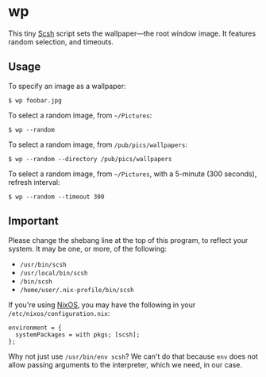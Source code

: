 wp
==

This tiny [Scsh](https://scsh.net) script sets the wallpaper—the root
window image. It features random selection, and timeouts.

## Usage

To specify an image as a wallpaper:

```
$ wp foobar.jpg
```

To select a random image, from `~/Pictures`:

```
$ wp --random
```

To select a random image, from `/pub/pics/wallpapers`:

```
$ wp --random --directory /pub/pics/wallpapers
```

To select a random image, from `~/Pictures`, with a 5-minute (300
seconds), refresh interval:

```
$ wp --random --timeout 300
```


## Important

Please change the shebang line at the top of this program, to reflect
your system. It may be one, or more, of the following:

* `/usr/bin/scsh`
* `/usr/local/bin/scsh`
* `/bin/scsh`
* `/home/user/.nix-profile/bin/scsh`

If you're using [NixOS](https://nixos.org), you may have the following
in your `/etc/nixos/configuration.nix`:

```
environment = {
  systemPackages = with pkgs; [scsh];
};
```

Why not just use `/usr/bin/env scsh`? We can't do that because `env`
does not allow passing arguments to the interpreter, which we need, in
our case.
